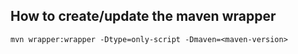 ## How to create/update the maven wrapper

`mvn wrapper:wrapper -Dtype=only-script -Dmaven=<maven-version>`
